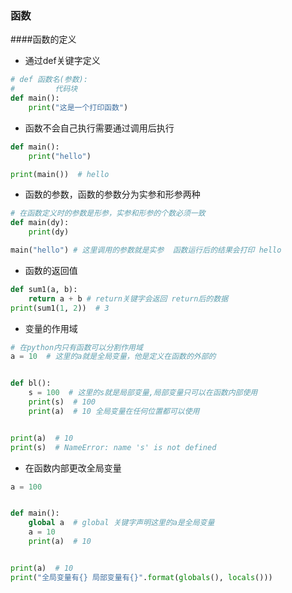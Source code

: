 ### 函数
####函数的定义
- 通过def关键字定义
```python
# def 函数名(参数):
#         代码块
def main():
    print("这是一个打印函数")
```
- 函数不会自己执行需要通过调用后执行
```python
def main():
    print("hello")

print(main())  # hello
```
- 函数的参数，函数的参数分为实参和形参两种
```python
# 在函数定义时的参数是形参，实参和形参的个数必须一致
def main(dy):
    print(dy)

main("hello") # 这里调用的参数就是实参  函数运行后的结果会打印 hello
```
- 函数的返回值
```python
def sum1(a, b):
    return a + b # return关键字会返回 return后的数据
print(sum1(1, 2))  # 3
```
- 变量的作用域
```python
# 在python内只有函数可以分割作用域
a = 10  # 这里的a就是全局变量，他是定义在函数的外部的


def bl():
    s = 100  # 这里的s就是局部变量,局部变量只可以在函数内部使用
    print(s)  # 100
    print(a)  # 10 全局变量在任何位置都可以使用


print(a)  # 10
print(s)  # NameError: name 's' is not defined
```
- 在函数内部更改全局变量
```python
a = 100


def main():
    global a  # global 关键字声明这里的a是全局变量
    a = 10
    print(a)  # 10


print(a)  # 10
print("全局变量有{} 局部变量有{}".format(globals(), locals()))
```